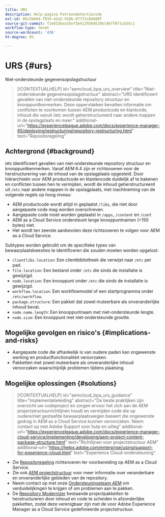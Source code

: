 ```yaml
---
title: URS
description: Help-pagina Patroondetectiecode
exl-id: 05c5b664-f034-42a2-918b-07772c8d480f
source-git-commit: f1e833bea35ef3b412936d529b14bff6f1cb35c1
workflow-type: tm+mt
source-wordcount: '436'
ht-degree: 0%

---
```


# URS {#urs}

Niet-ondersteunde gegevensopslagstructuur

>[!CONTEXTUALHELP]
>id="aemcloud_bpa_urs_overview"
>title="Niet-ondersteunde gegevensopslagstructuur"
>abstract="URS identificeert gevallen van niet-ondersteunde repository structuur en knooppuntkenmerken. Deze oppervlakken bevatten informatie om conflicten te voorkomen tussen AEM productcode en klantcode, inhoud die vanuit /etc wordt geherstructureerd naar andere mappen in de opslagplaats en meer."
>additional-url="https://experienceleague.adobe.com/docs/experience-manager-65/deploying/restructuring/repository-restructuring.html" text="Repositoregeling"

## Achtergrond {#background}

`URS` identificeert gevallen van niet-ondersteunde repository structuur en knooppuntkenmerken. Vanaf AEM 6.4 zijn er richtsnoeren voor de herstructurering van de inhoud van de opslagplaats opgesteld. Door hiërarchieën voor AEM productcode en klantencode duidelijk af te bakenen en conflicten tussen hen te vermijden, wordt de inhoud geherstructureerd uit `/etc` naar andere mappen in de opslagplaats, met inachtneming van de volgende regels op hoog niveau:

* AEM productcode wordt altijd in geplaatst `/libs`, die niet door aangepaste code mag worden overschreven.
* Aangepaste code moet worden geplaatst in `/apps`, `/content` en `/conf`.
* AEM as a Cloud Service ondersteunt lange knooppuntnamen (>150 bytes) niet.
* Het wordt ten zeerste aanbevolen deze richtsnoeren te volgen voor AEM as a Cloud Service.

Subtypes worden gebruikt om de specifieke types van bewaarplaatskwesties te identificeren die zouden moeten worden opgelost:
* `clientlibs.location`: Een clientbibliotheek die verwijst naar `/etc` per pad.
* `file.location`: Een bestand onder `/etc` die sinds de installatie is gewijzigd.
* `node.location`: Een knooppunt onder `/etc` die sinds de installatie is gewijzigd.
* `workflow.location`: Een workflowmodel of een startprogramma onder `/etc/workflow`.
* `package.structure`: Een pakket dat zowel muteerbare als onveranderlijke inhoud bevat.
* `node.name.length`: Een knooppuntnaam met niet-ondersteunde lengte.
* `node.size`: Een knooppunt met niet-ondersteunde grootte.

## Mogelijke gevolgen en risico&#39;s {#implications-and-risks}

* Aangepaste code die afhankelijk is van oudere paden kan ongewenste werking en productfunctionaliteit veroorzaken.
* Pakketten met zowel muteerbare als onveranderlijke inhoud veroorzaken waarschijnlijk problemen tijdens plaatsing.

## Mogelijke oplossingen {#solutions}

>[!CONTEXTUALHELP]
>id="aemcloud_bpa_urs_guidance"
>title="Implementatieleiding"
>abstract="De beste praktijken zijn overzicht uw codeproject en zorgen ervoor het zich aan de AEM projectstructuurrichtlijnen houdt en vermijden code die op oudere/niet gestaafde bewaarplaatswegen baseert die ongewenste gedrag in AEM as a Cloud Service kunnen veroorzaken. Neem contact op met Adobe Support voor hulp en uitleg"
>additional-url="https://experienceleague.adobe.com/docs/experience-manager-cloud-service/implementing/developing/aem-project-content-package-structure.html" text="Richtlijnen voor projectstructuur AEM"
>additional-url="https://helpx.adobe.com/enterprise/using/support-for-experience-cloud.html" text="Experience Cloud-ondersteuning"

* Zie [Repositoregeling](https://experienceleague.adobe.com/docs/experience-manager-65/deploying/restructuring/repository-restructuring.html) richtsnoeren ter voorbereiding op AEM as a Cloud Service.
* Zie ook [AEM projectstructuur](https://experienceleague.adobe.com/docs/experience-manager-cloud-service/implementing/developing/aem-project-content-package-structure.html) voor meer informatie over veranderbare en onveranderlijke gebieden van de repository.
* Neem contact op met onze [Ondersteuningsteam AEM](https://helpx.adobe.com/enterprise/using/support-for-experience-cloud.html) om verduidelijkingen te krijgen of om problemen aan te pakken.
* De [Repository Modernizer](https://experienceleague.adobe.com/docs/experience-manager-cloud-service/moving/refactoring-tools/repo-modernizer.html#refactoring-tools) bestaande projectpakketten te herstructureren door inhoud en code te scheiden in afzonderlijke pakketten, zodat deze verenigbaar zijn met de voor Adobe Experience Manager as a Cloud Service gedefinieerde projectstructuur.
